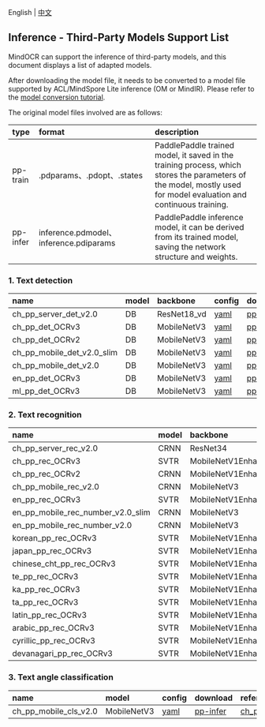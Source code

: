 English | [中文](../../cn/inference/models_list_thirdparty_cn.md)

## Inference - Third-Party Models Support List

MindOCR can support the inference of third-party models, and this document displays a list of adapted models.

After downloading the model file, it needs to be converted to a model file supported by ACL/MindSpore Lite inference (OM
or MindIR). Please refer to the [model conversion tutorial](convert_tutorial_en.md).

The original model files involved are as follows:

| type     | format                                 | description                                                                                                                                                       |
|:---------|:---------------------------------------|:------------------------------------------------------------------------------------------------------------------------------------------------------------------|
| pp-train | .pdparams、.pdopt、.states             | PaddlePaddle trained model, it saved in the training process, which stores the parameters of the model, mostly used for model evaluation and continuous training. |
| pp-infer | inference.pdmodel、inference.pdiparams | PaddlePaddle inference model, it can be derived from its trained model, saving the network structure and weights.                                                 |


### 1. Text detection

| name                  | model | backbone    | config                                                                           | download                                                                                       | reference                                                                                                        | source    |
|:----------------------|:------|:------------|:---------------------------------------------------------------------------------|:-----------------------------------------------------------------------------------------------|:-----------------------------------------------------------------------------------------------------------------|:----------|
| ch_pp_server_det_v2.0 | DB    | ResNet18_vd | [yaml](../../../deploy/py_infer/src/configs/det/ppocr/ch_det_res18_db_v2.0.yaml) | [pp-infer](https://paddleocr.bj.bcebos.com/dygraph_v2.0/ch/ch_ppocr_server_v2.0_det_infer.tar) | [ch_ppocr_server_v2.0_det](https://github.com/PaddlePaddle/PaddleOCR/blob/release/2.6/doc/doc_ch/models_list.md) | PaddleOCR |
| ch_pp_det_OCRv3       | DB    | MobileNetV3 | [yaml](../../../deploy/py_infer/src/configs/det/ppocr/ch_PP-OCRv3_det_cml.yaml)  | [pp-infer](https://paddleocr.bj.bcebos.com/PP-OCRv3/chinese/ch_PP-OCRv3_det_infer.tar)         | [ch_PP-OCRv3_det](https://github.com/PaddlePaddle/PaddleOCR/blob/release/2.6/doc/doc_ch/models_list.md)          | PaddleOCR |
| ch_pp_det_OCRv2 | DB  | MobileNetV3 | [yaml](../../../deploy/py_infer/src/configs/det/ppocr/ch_PP-OCRv2_det_cml.yaml) | [pp-infer](https://paddleocr.bj.bcebos.com/PP-OCRv2/chinese/ch_PP-OCRv2_det_infer.tar) | [ch_PP-OCRv2_det](https://github.com/PaddlePaddle/PaddleOCR/blob/release/2.6/doc/doc_ch/models_list.md) | PaddleOCR |
| ch_pp_mobile_det_v2.0_slim | DB  | MobileNetV3 | [yaml](../../../deploy/py_infer/src/configs/det/ppocr/ch_det_mv3_db_v2.0.yaml) | [pp-infer](https://paddleocr.bj.bcebos.com/dygraph_v2.0/slim/ch_ppocr_mobile_v2.0_det_prune_infer.tar) | [ch_ppocr_mobile_slim_v2.0_det](https://github.com/PaddlePaddle/PaddleOCR/blob/release/2.6/doc/doc_ch/models_list.md) | PaddleOCR |
| ch_pp_mobile_det_v2.0 | DB  | MobileNetV3 | [yaml](../../../deploy/py_infer/src/configs/det/ppocr/ch_det_mv3_db_v2.0.yaml) | [pp-infer](https://paddleocr.bj.bcebos.com/dygraph_v2.0/ch/ch_ppocr_mobile_v2.0_det_infer.tar) | [ch_ppocr_mobile_v2.0_det](https://github.com/PaddlePaddle/PaddleOCR/blob/release/2.6/doc/doc_ch/models_list.md) | PaddleOCR |
| en_pp_det_OCRv3 | DB  | MobileNetV3 | [yaml](../../../deploy/py_infer/src/configs/det/ppocr/ch_PP-OCRv3_det_cml.yaml) | [pp-infer](https://paddleocr.bj.bcebos.com/PP-OCRv3/english/en_PP-OCRv3_det_infer.tar) | [en_PP-OCRv3_det](https://github.com/PaddlePaddle/PaddleOCR/blob/release/2.6/doc/doc_ch/models_list.md) | PaddleOCR |
| ml_pp_det_OCRv3 | DB  | MobileNetV3 | [yaml](../../../deploy/py_infer/src/configs/det/ppocr/ch_PP-OCRv3_det_cml.yaml) | [pp-infer](https://paddleocr.bj.bcebos.com/PP-OCRv3/multilingual/Multilingual_PP-OCRv3_det_infer.tar) | [ml_PP-OCRv3_det](https://github.com/PaddlePaddle/PaddleOCR/blob/release/2.6/doc/doc_ch/models_list.md) | PaddleOCR |

### 2. Text recognition

| name                  | model | backbone           | dict file                                                                                                     | config                                                                                    | download                                                                                       | reference                                                                                                        | source    |
|:----------------------|:------|:-------------------|:--------------------------------------------------------------------------------------------------------------|:------------------------------------------------------------------------------------------|:-----------------------------------------------------------------------------------------------|:-----------------------------------------------------------------------------------------------------------------|:----------|
| ch_pp_server_rec_v2.0 | CRNN  | ResNet34           | [ppocr_keys_v1.txt](https://github.com/PaddlePaddle/PaddleOCR/blob/release/2.6/ppocr/utils/ppocr_keys_v1.txt) | [yaml](../../../deploy/py_infer/src/configs/rec/ppocr/rec_chinese_common_train_v2.0.yaml) | [pp-infer](https://paddleocr.bj.bcebos.com/dygraph_v2.0/ch/ch_ppocr_server_v2.0_rec_train.tar) | [ch_ppocr_server_v2.0_rec](https://github.com/PaddlePaddle/PaddleOCR/blob/release/2.6/doc/doc_ch/models_list.md) | PaddleOCR |
| ch_pp_rec_OCRv3       | SVTR  | MobileNetV1Enhance | [ppocr_keys_v1.txt](https://github.com/PaddlePaddle/PaddleOCR/blob/release/2.6/ppocr/utils/ppocr_keys_v1.txt) | [yaml](../../../deploy/py_infer/src/configs/rec/ppocr/ch_PP-OCRv3_rec_distillation.yaml)  | [pp-infer](https://paddleocr.bj.bcebos.com/PP-OCRv3/chinese/ch_PP-OCRv3_rec_train.tar)         | [ch_PP-OCRv3_rec](https://github.com/PaddlePaddle/PaddleOCR/blob/release/2.6/doc/doc_ch/models_list.md)          | PaddleOCR |
| ch_pp_rec_OCRv2       | CRNN | MobileNetV1Enhance | [ppocr_keys_v1.txt](https://github.com/PaddlePaddle/PaddleOCR/blob/release/2.6/ppocr/utils/ppocr_keys_v1.txt) | [yaml](../../../deploy/py_infer/src/configs/rec/ppocr/ch_PP-OCRv2_rec_distillation.yaml)  | [pp-infer](https://paddleocr.bj.bcebos.com/PP-OCRv2/chinese/ch_PP-OCRv2_rec_infer.tar)         | [ch_PP-OCRv2_rec](https://github.com/PaddlePaddle/PaddleOCR/blob/release/2.6/doc/doc_ch/models_list.md)          | PaddleOCR |
| ch_pp_mobile_rec_v2.0       | CRNN | MobileNetV3 | [ppocr_keys_v1.txt](https://github.com/PaddlePaddle/PaddleOCR/blob/release/2.6/ppocr/utils/ppocr_keys_v1.txt) | [yaml](../../../deploy/py_infer/src/configs/rec/ppocr/rec_chinese_lite_train_v2.0.yaml)  | [pp-infer](https://paddleocr.bj.bcebos.com/dygraph_v2.0/ch/ch_ppocr_mobile_v2.0_rec_infer.tar)         | [ch_ppocr_mobile_v2.0_rec](https://github.com/PaddlePaddle/PaddleOCR/blob/release/2.6/doc/doc_ch/models_list.md)          | PaddleOCR |
| en_pp_rec_OCRv3       | SVTR | MobileNetV1Enhance | [en_dict.txt](https://github.com/PaddlePaddle/PaddleOCR/blob/release/2.6/ppocr/utils/en_dict.txt) | [yaml](../../../deploy/py_infer/src/configs/rec/ppocr/en_PP-OCRv3_rec.yaml)  | [pp-infer](https://paddleocr.bj.bcebos.com/PP-OCRv3/english/en_PP-OCRv3_rec_infer.tar)         | [en_PP-OCRv3_rec](https://github.com/PaddlePaddle/PaddleOCR/blob/release/2.6/doc/doc_ch/models_list.md)          | PaddleOCR |
| en_pp_mobile_rec_number_v2.0_slim       | CRNN | MobileNetV3 | [en_dict.txt](https://github.com/PaddlePaddle/PaddleOCR/blob/release/2.6/ppocr/utils/en_dict.txt) | [yaml](../../../deploy/py_infer/src/configs/rec/ppocr/rec_en_number_lite_train.yaml)  | [pp-infer](https://paddleocr.bj.bcebos.com/dygraph_v2.0/en/en_number_mobile_v2.0_rec_slim_infer.tar)         | [en_number_mobile_slim_v2.0_rec](https://github.com/PaddlePaddle/PaddleOCR/blob/release/2.6/doc/doc_ch/models_list.md)          | PaddleOCR |
| en_pp_mobile_rec_number_v2.0       | CRNN | MobileNetV3 | [en_dict.txt](https://github.com/PaddlePaddle/PaddleOCR/blob/release/2.6/ppocr/utils/en_dict.txt) | [yaml](../../../deploy/py_infer/src/configs/rec/ppocr/rec_en_number_lite_train.yaml)  | [pp-infer](https://paddleocr.bj.bcebos.com/dygraph_v2.0/multilingual/en_number_mobile_v2.0_rec_infer.tar)         | [en_number_mobile_v2.0_rec](https://github.com/PaddlePaddle/PaddleOCR/blob/release/2.6/doc/doc_ch/models_list.md)          | PaddleOCR |
| korean_pp_rec_OCRv3       | SVTR | MobileNetV1Enhance | [korean_dict.txt](https://github.com/PaddlePaddle/PaddleOCR/blob/release/2.6/ppocr/utils/dict/korean_dict.txt) | [yaml](../../../deploy/py_infer/src/configs/rec/ppocr/korean_PP-OCRv3_rec.yaml)  | [pp-infer](https://paddleocr.bj.bcebos.com/PP-OCRv3/multilingual/korean_PP-OCRv3_rec_infer.tar)         | [korean_PP-OCRv3_rec](https://github.com/PaddlePaddle/PaddleOCR/blob/release/2.6/doc/doc_ch/models_list.md)          | PaddleOCR |
| japan_pp_rec_OCRv3       | SVTR | MobileNetV1Enhance | [japan_dict.txt](https://github.com/PaddlePaddle/PaddleOCR/blob/release/2.6/ppocr/utils/dict/japan_dict.txt) | [yaml](../../../deploy/py_infer/src/configs/rec/ppocr/japan_PP-OCRv3_rec.yaml)  | [pp-infer](https://paddleocr.bj.bcebos.com/PP-OCRv3/multilingual/japan_PP-OCRv3_rec_infer.tar)         | [japan_PP-OCRv3_rec](https://github.com/PaddlePaddle/PaddleOCR/blob/release/2.6/doc/doc_ch/models_list.md)          | PaddleOCR |
| chinese_cht_pp_rec_OCRv3       | SVTR | MobileNetV1Enhance | [chinese_cht_dict.txt](https://github.com/PaddlePaddle/PaddleOCR/blob/release/2.6/ppocr/utils/dict/chinese_cht_dict.txt) | [yaml](../../../deploy/py_infer/src/configs/rec/ppocr/chinese_cht_PP-OCRv3_rec.yaml)  | [pp-infer](https://paddleocr.bj.bcebos.com/PP-OCRv3/multilingual/chinese_cht_PP-OCRv3_rec_infer.tar)         | [chinese_cht_PP-OCRv3_rec](https://github.com/PaddlePaddle/PaddleOCR/blob/release/2.6/doc/doc_ch/models_list.md)          | PaddleOCR |
| te_pp_rec_OCRv3       | SVTR | MobileNetV1Enhance | [te_dict.txt](https://github.com/PaddlePaddle/PaddleOCR/blob/release/2.6/ppocr/utils/dict/te_dict.txt) | [yaml](../../../deploy/py_infer/src/configs/rec/ppocr/te_PP-OCRv3_rec.yaml)  | [pp-infer](https://paddleocr.bj.bcebos.com/PP-OCRv3/multilingual/te_PP-OCRv3_rec_infer.tar)         | [te_PP-OCRv3_rec](https://github.com/PaddlePaddle/PaddleOCR/blob/release/2.6/doc/doc_ch/models_list.md)          | PaddleOCR |
| ka_pp_rec_OCRv3       | SVTR | MobileNetV1Enhance | [ka_dict.txt](https://github.com/PaddlePaddle/PaddleOCR/blob/release/2.6/ppocr/utils/dict/ka_dict.txt) | [yaml](../../../deploy/py_infer/src/configs/rec/ppocr/ka_PP-OCRv3_rec.yaml)  | [pp-infer](https://paddleocr.bj.bcebos.com/PP-OCRv3/multilingual/ka_PP-OCRv3_rec_infer.tar)         | [ka_PP-OCRv3_rec](https://github.com/PaddlePaddle/PaddleOCR/blob/release/2.6/doc/doc_ch/models_list.md)          | PaddleOCR |
| ta_pp_rec_OCRv3       | SVTR | MobileNetV1Enhance | [ta_dict.txt](https://github.com/PaddlePaddle/PaddleOCR/blob/release/2.6/ppocr/utils/dict/ta_dict.txt) | [yaml](../../../deploy/py_infer/src/configs/rec/ppocr/ta_PP-OCRv3_rec.yaml)  | [pp-infer](https://paddleocr.bj.bcebos.com/PP-OCRv3/multilingual/ta_PP-OCRv3_rec_infer.tar)         | [ta_PP-OCRv3_rec](https://github.com/PaddlePaddle/PaddleOCR/blob/release/2.6/doc/doc_ch/models_list.md)          | PaddleOCR |
| latin_pp_rec_OCRv3       | SVTR | MobileNetV1Enhance | [latin_dict.txt](https://github.com/PaddlePaddle/PaddleOCR/blob/release/2.6/ppocr/utils/dict/latin_dict.txt) | [yaml](../../../deploy/py_infer/src/configs/rec/ppocr/latin_PP-OCRv3_rec.yaml)  | [pp-infer](https://paddleocr.bj.bcebos.com/PP-OCRv3/multilingual/latin_PP-OCRv3_rec_infer.tar)         | [latin_PP-OCRv3_rec](https://github.com/PaddlePaddle/PaddleOCR/blob/release/2.6/doc/doc_ch/models_list.md)          | PaddleOCR |
| arabic_pp_rec_OCRv3       | SVTR | MobileNetV1Enhance | [arabic_dict.txt](https://github.com/PaddlePaddle/PaddleOCR/blob/release/2.6/ppocr/utils/dict/arabic_dict.txt) | [yaml](../../../deploy/py_infer/src/configs/rec/ppocr/arabic_PP-OCRv3_rec.yaml)  | [pp-infer](https://paddleocr.bj.bcebos.com/PP-OCRv3/multilingual/arabic_PP-OCRv3_rec_infer.tar)         | [arabic_PP-OCRv3_rec](https://github.com/PaddlePaddle/PaddleOCR/blob/release/2.6/doc/doc_ch/models_list.md)          | PaddleOCR |
| cyrillic_pp_rec_OCRv3       | SVTR | MobileNetV1Enhance | [cyrillic_dict.txt](https://github.com/PaddlePaddle/PaddleOCR/blob/release/2.6/ppocr/utils/dict/cyrillic_dict.txt) | [yaml](../../../deploy/py_infer/src/configs/rec/ppocr/cyrillic_PP-OCRv3_rec.yaml)  | [pp-infer](https://paddleocr.bj.bcebos.com/PP-OCRv3/multilingual/cyrillic_PP-OCRv3_rec_infer.tar)         | [cyrillic_PP-OCRv3_rec](https://github.com/PaddlePaddle/PaddleOCR/blob/release/2.6/doc/doc_ch/models_list.md)          | PaddleOCR |
| devanagari_pp_rec_OCRv3       | SVTR | MobileNetV1Enhance | [devanagari_dict.txt](https://github.com/PaddlePaddle/PaddleOCR/blob/release/2.6/ppocr/utils/dict/devanagari_dict.txt) | [yaml](../../../deploy/py_infer/src/configs/rec/ppocr/devanagari_PP-OCRv3_rec.yaml)  | [pp-infer](https://paddleocr.bj.bcebos.com/PP-OCRv3/multilingual/devanagari_PP-OCRv3_rec_infer.tar)         | [devanagari_PP-OCRv3_rec](https://github.com/PaddlePaddle/PaddleOCR/blob/release/2.6/doc/doc_ch/models_list.md)          | PaddleOCR |

### 3. Text angle classification

| name                  | model       | config                                                              | download                                                                                       | reference                                                                                                        | source    |
|:----------------------|:------------|:--------------------------------------------------------------------|:-----------------------------------------------------------------------------------------------|:-----------------------------------------------------------------------------------------------------------------|:----------|
| ch_pp_mobile_cls_v2.0 | MobileNetV3 | [yaml](../../../deploy/py_infer/src/configs/cls/ppocr/cls_mv3.yaml) | [pp-infer](https://paddleocr.bj.bcebos.com/dygraph_v2.0/ch/ch_ppocr_mobile_v2.0_cls_infer.tar) | [ch_ppocr_mobile_v2.0_cls](https://github.com/PaddlePaddle/PaddleOCR/blob/release/2.6/doc/doc_ch/models_list.md) | PaddleOCR |
